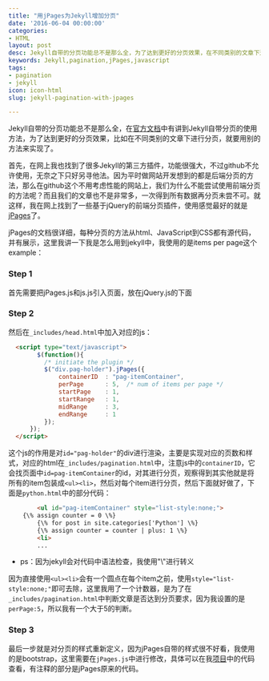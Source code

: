 ```yaml
---
title: "用jPages为Jekyll增加分页"
date: '2016-06-04 00:00:00'
categories:
- HTML
layout: post
desc: Jekyll自带的分页功能总不是那么全，为了达到更好的分页效果，在不同类别的文章下进行分页，就要用别的方法来实现了。
keywords: Jekyll,pagination,jPages,javascript
tags:
- pagination
- jekyll
icon: icon-html
slug: jekyll-pagination-with-jpages

---
```

Jekyll自带的分页功能总不是那么全，在[官方文档](http://jekyll.bootcss.com/docs/pagination/)中有讲到Jekyll自带分页的使用方法，为了达到更好的分页效果，比如在不同类别的文章下进行分页，就要用别的方法来实现了。

首先，在网上我也找到了很多Jekyll的第三方插件，功能很强大，不过github不允许使用，无奈之下只好另寻他法。因为平时做网站开发想到的都是后端分页的方法，那么在github这个不用考虑性能的网站上，我们为什么不能尝试使用前端分页的方法呢？而且我们的文章也不是非常多，一次得到所有数据再分页未尝不可。就这样，我在网上找到了一些基于jQuery的前端分页插件，使用感觉最好的就是[jPages](http://luis-almeida.github.io/jPages/)了。

jPages的文档很详细，每种分页的方法从html、JavaScript到CSS都有源代码，并有展示，这里我讲一下我是怎么用到jekyll中，我使用的是items per page这个example：

### Step 1

首先需要把jPages.js和js.js引入页面，放在jQuery.js的下面

### Step 2

然后在`_includes/head.html`中加入对应的js：

``` html
  <script type="text/javascript">
        $(function(){
          /* initiate the plugin */
          $("div.pag-holder").jPages({
              containerID  : "pag-itemContainer",
              perPage      : 5,  /* num of items per page */
              startPage    : 1,
              startRange   : 1,
              midRange     : 3,
              endRange     : 1
          });
      });
  </script>
```

这个js的作用是对`id="pag-holder"`的div进行渲染，主要是实现对应的页数和样式，对应的html在`_includes/pagination.html`中，注意js中的`containerID`，它会找页面中`id=pag-itemContainer`的id，对其进行分页，观察得到其实他就是将所有的item包装成`<ul><li>`，然后对每个item进行分页，然后下面就好做了，下面是`python.html`中的部分代码：

``` html
		<ul id="pag-itemContainer" style="list-style:none;">
    {\% assign counter = 0 \%}
		{\% for post in site.categories['Python'] \%}
		{\% assign counter = counter | plus: 1 \%}
		<li>
		...
```

* ps：因为jekyll会对代码中语法检查，我使用"\\"进行转义

因为直接使用`<ul><li>`会有一个圆点在每个item之前，使用`style="list-style:none;"`即可去除，这里我用了一个计数器，是为了在`_includes/pagination.html`中判断文章是否达到分页要求，因为我设置的是`perPage:5`，所以我有一个大于5的判断。

### Step 3

最后一步就是对分页的样式重新定义，因为jPages自带的样式很不好看，我使用的是bootstrap，这里需要在`jPages.js`中进行修改，具体可以在我[项目](https://github.com/Jack614/jalpc_jekyll_theme/blob/master/static/js/jPages.js)中的代码查看，有注释的部分是jPages原来的代码。
